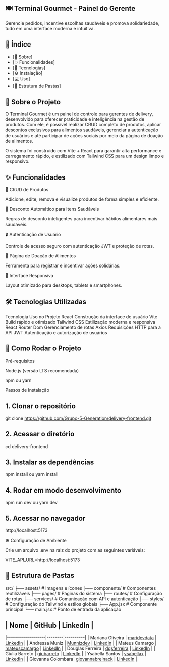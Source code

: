 ## 🍽️ Terminal Gourmet - Painel do Gerente

Gerencie pedidos, incentive escolhas saudáveis e promova solidariedade, tudo em uma interface moderna e intuitiva.

## 📑 Índice

- [📌 Sobre]
- [✨ Funcionalidades]
- [🚀 Tecnologias]
- [⚙️ Instalação]
- [💻 Uso]
- [📂 Estrutura de Pastas]


## 📖 Sobre o Projeto

O Terminal Gourmet é um painel de controle para gerentes de delivery, desenvolvido para oferecer praticidade e inteligência na gestão de produtos.
Com ele, é possível realizar CRUD completo de produtos, aplicar descontos exclusivos para alimentos saudáveis, gerenciar a autenticação de usuários e até participar de ações sociais por meio da página de doação de alimentos.

O sistema foi construído com Vite + React para garantir alta performance e carregamento rápido, e estilizado com Tailwind CSS para um design limpo e responsivo.

## ✨ Funcionalidades

 🛒 CRUD de Produtos

Adicione, edite, remova e visualize produtos de forma simples e eficiente.

 🥗 Desconto Automático para Itens Saudáveis

Regras de desconto inteligentes para incentivar hábitos alimentares mais saudáveis.

🔒 Autenticação de Usuário

Controle de acesso seguro com autenticação JWT e proteção de rotas.

🤝 Página de Doação de Alimentos

Ferramenta para registrar e incentivar ações solidárias.

 📱 Interface Responsiva

Layout otimizado para desktops, tablets e smartphones.

## 🛠️ Tecnologias Utilizadas
Tecnologia	Uso no Projeto
React	Construção da interface de usuário
Vite	Build rápido e otimizado
Tailwind CSS	Estilização moderna e responsiva
React Router Dom 	Gerenciamento de rotas
Axios	Requisições HTTP para a API
JWT	Autenticação e autorização de usuários
## 🚀 Como Rodar o Projeto
Pré-requisitos

Node.js (versão LTS recomendada)

npm ou yarn

Passos de Instalação
## 1. Clonar o repositório
git clone https://github.com/Grupo-5-Generation/delivery-frontend.git

## 2. Acessar o diretório
cd delivery-frontend

## 3. Instalar as dependências
npm install
ou
yarn install

## 4. Rodar em modo desenvolvimento
npm run dev
ou
yarn dev

## 5. Acessar no navegador
http://localhost:5173

⚙️ Configuração de Ambiente

Crie um arquivo .env na raiz do projeto com as seguintes variáveis:

VITE_API_URL=http://localhost:5173


## 📂 Estrutura de Pastas
src/
 ├── assets/         # Imagens e ícones
 ├── components/     # Componentes reutilizáveis
 ├── pages/          # Páginas do sistema
 ├── routes/         # Configuração de rotas
 ├── services/       # Comunicação com API e autenticação
 ├── styles/         # Configuração do Tailwind e estilos globais
 ├── App.jsx         # Componente principal
 └── main.jsx        # Ponto de entrada da aplicação


## | Nome              | GitHub | LinkedIn |
|-------------------|--------|----------|
| Mariana Oliveira  | [maridevdata](https://github.com/maridevdata) | [LinkedIn](https://www.linkedin.com/in/mariana-luisa) |
| Andressa Muniz    | [Munnizdev](https://github.com/Munnizdev) | [LinkedIn](https://www.linkedin.com/in/andressa-muniz-2a7714146) |
| Mateus Camargo    | [mateuscamargo](https://github.com/mateuscamargo) | [LinkedIn](https://www.linkedin.com/in/mateuscamargolima/) |
| Douglas Ferreira  | [dgsferreira](https://github.com/dgsferreira) | [LinkedIn](https://www.linkedin.com/in/douglas-casetta-ferreira-168334241) |
| Giulia Barreto    | [giubarreto](https://github.com/giubarreto) | [LinkedIn](https://www.linkedin.com/in/giulia-barreto-849a612b0) |
| Ysabella Santos   | [ysabellax](https://github.com/ysabellax) | [LinkedIn](https://www.linkedin.com/in/ysa-santos) |
| Giovanna Colombara| [giovannabreinack](https://github.com/giovannabreinack) | [LinkedIn](https://www.linkedin.com/in/giovanna-colombara/) |
